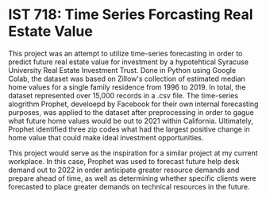 # IST 718: Time Series Forcasting Real Estate Value

This project was an attempt to utilize time-series forecasting in order to predict future real estate value for investment by a hypotehtical Syracuse University Real Estate Investment Trust. Done in Python using Google Colab, the dataset was based on Zillow's collection of estimated median home values for a single family residence from 1996 to 2019. In total, the dataset represented over 15,000 records in a .csv file. The time-series alogrithm Prophet, develoepd by Facebook for their own internal forecasting purposes, was applied to the dataset after preprocessing in order to gague what future home values would be out to 2021 within California. Ultimately, Prophet identified three zip codes what had the largest positive change in home value that could make ideal investment opportunities.

This project would serve as the inspiration for a similar project at my current workplace. In this case, Prophet was used to forecast future help desk demand out to 2022 in order anticipate greater resource demands and prepare ahead of time, as well as determining whether specific clients were forecasted to place greater demands on technical resources in the future. 
